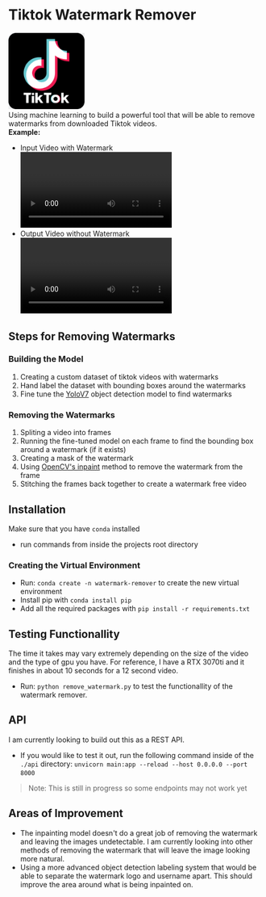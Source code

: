 # Tiktok Watermark Remover
<img src="./tiktok-logo.png"  width="30%" height="30%"></img>
</br>
Using machine learning to build a powerful tool that will be able to remove watermarks from downloaded Tiktok videos.
</br>
**Example:**
* Input Video with Watermark ![input video](./testing/test.mp4)
* Output Video without Watermark ![output video](./testing/output.mp4)



## Steps for Removing Watermarks
### Building the Model
1. Creating a custom dataset of tiktok videos with watermarks
2. Hand label the dataset with bounding boxes around the watermarks
3. Fine tune the [YoloV7](https://github.com/WongKinYiu/yolov7) object detection model to find watermarks

### Removing the Watermarks
1. Spliting a video into frames
2. Running the fine-tuned model on each frame to find the bounding box around a watermark (if it exists)
3. Creating a mask of the watermark
4. Using [OpenCV's inpaint](https://docs.opencv.org/3.4/df/d3d/tutorial_py_inpainting.html) method to remove the watermark from the frame
5. Stitching the frames back together to create a watermark free video


## Installation
Make sure that you have `conda` installed
* run commands from inside the projects root directory

### Creating the Virtual Environment
* Run: `conda create -n watermark-remover` to create the new virtual environment
* Install pip with `conda install pip`
* Add all the required packages with `pip install -r requirements.txt`

## Testing Functionallity
The time it takes may vary extremely depending on the size of the video and the type of gpu you have. For reference, I have a RTX 3070ti and it finishes in about 10 seconds for a 12 second video.
* Run: `python remove_watermark.py` to test the functionallity of the watermark remover.

## API
I am currently looking to build out this as a REST API. 
* If you would like to test it out, run the following command inside of the `./api` directory: `unvicorn main:app --reload --host 0.0.0.0 --port 8000`
> Note: This is still in progress so some endpoints may not work yet


## Areas of Improvement
* The inpainting model doesn't do a great job of removing the watermark and leaving the images undetectable. I am currently looking into other methods of removing the watermark that will leave the image looking more natural.
* Using a more advanced object detection labeling system that would be able to separate the watermark logo and username apart. This should improve the area around what is being inpainted on.
